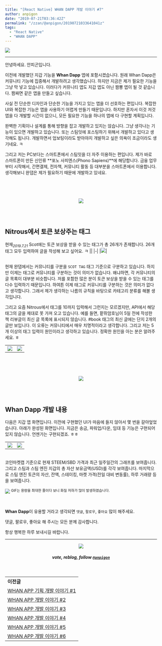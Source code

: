 ```yaml
---
title: "[React Native] WHAN DAPP 개발 이야기 #7"
author: anpigon
date: "2019-07-21T03:36:42Z"
permalink: "/zzan/@anpigon/20190721033641041z"
tags:
  - "React Native"
  - "WHAN DAPP"
---
```

![](https://files.steempeak.com/file/steempeak/anpigon/PA0Z9o93-whan_dapp_dev.png)
***

안녕하세요. 안피곤입니다.

이전에 개발했던 지갑 기능을 **Whan Dapp** 앱에 포함시켰습니다. 원래 Whan Dapp은 커뮤니티 기능에 집중해서 개발하려고 생각했습니다. 하지만 지금은 제가 필요한 기능을 그냥 막 넣고 있습니다. 이러다가 커뮤니티 앱도 지갑 앱도 아닌 짬뽕 앱이 될 것 같습니다. 짬짜면 같은 앱을 만들고 싶습니다. 

사실 전 단순한 디자인과 단순한 기능을 가지고 있는 앱을 더 선호하는 편입니다. 복잡한 UI와 복잡한 기능은 앱을 사용하기 어렵게 만들기 때문입니다. 하지만 혼자서 이것 저것 앱을 다 개발할 시간이 없으니, 모든 필요한 기능을 하나의 앱에 다 구현할 계획입니다.

완벽한 기획이나 설계를 통해 방향을 잡고 개발하고 있지는 않습니다. 그냥 생각나는 기능이 있으면 개발하고 있습니다. 또는 스팀잇에 포스팅하기 위해서 개발하고 있다고 생각해도 됩니다. 개발하면서 업보팅이라도 받아야지 개발하고 싶은 의욕이 조금이라도 생기네요. ㅋ

그리고 저는 PC보다는 스마트폰에서 스팀잇을 더 자주 이용하는 편입니다. 제가 바로 스마트폰이 만든 신인류 **포노 사피엔스(Phono Sapiens)**에 해당합니다. 금융 업무부터 시작해서, 간편결제, 전자책, 커뮤니티 활동 등 대부분을 스마트폰에서 이용합니다. 생각해보니 완댑은 제가 필요하기 때문에 개발하고 있네요.

<br>

<br><center>![](https://steemitimages.com/320x0/https://ipfs.busy.org/ipfs/QmUKxtLW5JEnqaaAnwiLc9kFK1BqpcMGoFKTF7JLKcvJqy)</center><br>

<br>

## Nitrous에서 토큰 보상주는 태그

현재<sub>*2019.7.21*</sub> Scot에는 토큰 보상을 받을 수 있는 태그가 총 26개가 존재합니다. 26개 태그 모두 입력하여 글을 작성해 보고 싶어요. ㅋ 
||
|-|
|![](https://steemitimages.com/500x0/https://files.steempeak.com/file/steempeak/anpigon/DNaP87CU-2.png)|

<br>현재 완댑에서는 커뮤니티를 구분을 `SCOT TAG` 태그 기준으로 구분하고 있습니다. 하지만 이제는 태그로 커뮤니티를 구분하는 것이 의미가 없습니다. 왜냐하면, 각 커뮤니티의 글 목록이 대부분 비슷합니다. 저를 포함한 많은 분이 토큰 보상을 받을 수 있는 태그를 다수 입력하기 때문입니다. 하여튼 이제 태그로 커뮤니티를 구분하는 것은 의미가 없다고 생각합니다. 그래서 제가 생각하는 나름의 규칙을 바탕으로 카테고리 분류를 해볼 생각입니다.

그리고 요즘 Nitrous에서 태그를 10까지 입력해서 그런지는 모르겠지만, API에서 해당 태그의 글을 제대로 못 가져 오고 있습니다. 예를 들면, 팥쥐암호님이 5일 전에 작성한 책 리뷰글이 최신 글 목록에 표시되지 않습니다. #book 태그의 최신 글에는 단지 2개의 글만 보입니다. 이 오류는 커뮤니티에서 매우 치명적이라고 생각합니다. 그리고 저는 5개 이상의 태그 입력이 원인이라고 생각하고 있습니다. 정확한 원인을 아는 분은 알려주세요. ㅎ

|||
|-|-|
|![](https://files.steempeak.com/file/steempeak/anpigon/bvVuMF6i-4.png)|![](https://files.steempeak.com/file/steempeak/anpigon/xMRVLpKw-5.png)|

<br>

<br><center>![](https://steemitimages.com/320x0/https://ipfs.busy.org/ipfs/QmUKxtLW5JEnqaaAnwiLc9kFK1BqpcMGoFKTF7JLKcvJqy)</center><br>

<br>

## Whan Dapp 개발 내용

다음은 지갑 앱 화면입니다. 이전에 구현했던 UI가 마음에 들지 않아서 몇 번을 갈아엎었습니다. 아래가 완성된 화면입니다. 지금은 송금, 파워업/다운, 임대 등 기능은 구현되어 있지 않습니다. 언젠가는 구현되겠죠. ㅎㅎ

|||
|-|-|
|![](https://files.steempeak.com/file/steempeak/anpigon/RIvSNzfQ-screenshot-1563670880568.jpg)|![](https://files.steempeak.com/file/steempeak/anpigon/6eZmOajk-screenshot-15636708917172.jpg)|

<br>코인마켓캡 기준으로 현재 STEEM/SBD 가격과 최근 일주일간의 그래프를 보여줍니다. 그리고 스팀과 스팀 엔진 지갑의 총 자산 보유금액(USD)를 각각 보여줍니다. 마지막으로 스팀 엔진 토큰의 자산, 잔액, 스테이킹, 마켓 가격(전일 대비 변동률), 하루 거래량 등을 보여줍니다.

![](https://files.steempeak.com/file/steempeak/anpigon/HT1NXVK7-2019-07-212009-59-32.2019-07-212010_03_57.gif)
<sup>GIF는 용량을 최대한 줄이다 보니 화질 저하가 많이 발생하였습니다.</sup>




<br>

**Whan Dapp**이 유용할 거라고 생각되면 `댓글`, `팔로우`, `좋아요` 많이 해주세요.

댓글, 팔로우, 좋아요 해 주시는 모든 분께 감사합니다.

항상 행복한 하루 보내시길 바랍니다.

***

<center><img src='https://steemitimages.com/400x0/https://cdn.steemitimages.com/DQmQmWhMN6zNrLmKJRKhvSScEgWZmpb8zCeE2Gray1krbv6/BC054B6E-6F73-46D0-88E4-C88EB8167037.jpeg'><h5>vote, reblog, follow <code><a href='https://steemit.com/@anpigon'>@anpigon</a></code></h5></center>

<br>

||
|-|
|**이전글**|
|[WHAN APP 기획 개발 이야기 #1](/sct/@anpigon/snax-whan-app)|
|[WHAN APP 개발 이야기 #2](/zzan/@anpigon/react-native-whan-app-2)|
|[WHAN APP 개발 이야기 #3](/test/@anpigon/20190709t020445612z)|
|[WHAN APP 개발 이야기 #4](/zzan/@anpigon/react-native-whan-app-4)|
|[WHAN APP 개발 이야기 #5](/zzan/@anpigon/react-native-whan-app-5)|
|[WHAN APP 개발 이야기 #6](/zzan/@anpigon/react-native-whan-app-6)|

<br>




